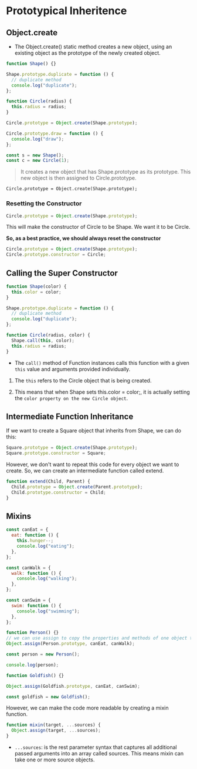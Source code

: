 # Prototypical Inheritence

## Object.create

- The Object.create() static method creates a new object, using an existing object as the prototype of the newly created object.

```javascript
function Shape() {}

Shape.prototype.duplicate = function () {
  // duplicate method
  console.log("duplicate");
};

function Circle(radius) {
  this.radius = radius;
}

Circle.prototype = Object.create(Shape.prototype);

Circle.prototype.draw = function () {
  console.log("draw");
};

const s = new Shape();
const c = new Circle(1);

```


> It creates a new object that has Shape.prototype as its prototype. This new object is then assigned to Circle.prototype.
```
Circle.prototype = Object.create(Shape.prototype);
```

### Resetting the Constructor

```javascript
Circle.prototype = Object.create(Shape.prototype);
```

This will make the constructor of Circle to be Shape. We want it to be Circle.

**So, as a best practice, we should always reset the constructor**

```javascript
Circle.prototype = Object.create(Shape.prototype);
Circle.prototype.constructor = Circle;
```

## Calling the Super Constructor

```javascript
function Shape(color) {
  this.color = color;
}

Shape.prototype.duplicate = function () {
  // duplicate method
  console.log("duplicate");
};

function Circle(radius, color) {
  Shape.call(this, color);
  this.radius = radius;
}
```

- The `call()` method of Function instances calls this function with a given `this` value and arguments provided individually.

1. The `this` refers to the Circle object that is being created.

2. This means that when Shape sets this.color = color;, it is actually setting the `color property on the new Circle object`.

## Intermediate Function Inheritance

If we want to create a Square object that inherits from Shape, we can do this:

```javascript
Square.prototype = Object.create(Shape.prototype);
Square.prototype.constructor = Square;
```

However, we don't want to repeat this code for every object we want to create. So, we can create an intermediate function called extend.

```javascript
function extend(Child, Parent) {
  Child.prototype = Object.create(Parent.prototype);
  Child.prototype.constructor = Child;
}
```

## Mixins

```javascript
const canEat = {
  eat: function () {
    this.hunger--;
    console.log("eating");
  },
};

const canWalk = {
  walk: function () {
    console.log("walking");
  },
};

const canSwim = {
  swim: function () {
    console.log("swimming");
  },
};

function Person() {}
// we can use assign to copy the properties and methods of one object to another
Object.assign(Person.prototype, canEat, canWalk);

const person = new Person();

console.log(person);

function Goldfish() {}

Object.assign(Goldfish.prototype, canEat, canSwim);

const goldfish = new Goldfish();
```

However, we can make the code more readable by creating a mixin function.

```javascript
function mixin(target, ...sources) {
  Object.assign(target, ...sources);
}
```

- `...sources`:  is the rest parameter syntax that captures all additional passed arguments into an array called sources. This means mixin can take one or more source objects.